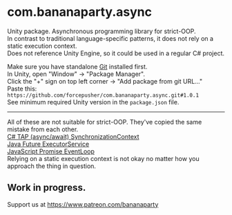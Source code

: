 # com.bananaparty.async  
  
Unity package. Asynchronous programming library for strict-OOP.  
In contrast to traditional language-specific patterns, it does not rely on a static execution context.  
Does not reference Unity Engine, so it could be used in a regular C# project.  
  
Make sure you have standalone [Git](https://git-scm.com/downloads) installed first.  
In Unity, open "Window" -> "Package Manager".  
Click the "+" sign on top left corner -> "Add package from git URL..."  
Paste this: `https://github.com/forcepusher/com.bananaparty.async.git#1.0.1`  
See minimum required Unity version in the `package.json` file.  
  
---  
  
All of these are not suitable for strict-OOP. They've copied the same mistake from each other.  
[C# TAP (async/await) SynchronizationContext](https://docs.microsoft.com/en-us/dotnet/api/system.threading.synchronizationcontext)  
[Java Future ExecutorService](https://docs.oracle.com/javase/8/docs/api/java/util/concurrent/ExecutorService.html)  
[JavaScript Promise EventLoop](https://javascript.info/event-loop#macrotasks-and-microtasks)  
Relying on a static execution context is not okay no matter how you approach the thing in question.  
  
## Work in progress.  
Support us at https://www.patreon.com/bananaparty

